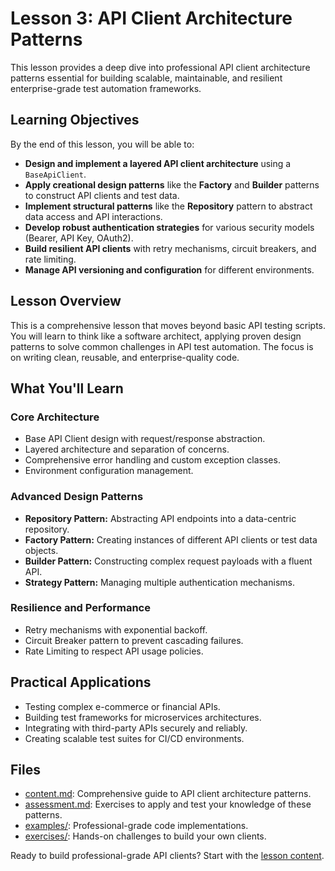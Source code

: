# Lesson 3: API Client Architecture Patterns

This lesson provides a deep dive into professional API client architecture patterns essential for building scalable, maintainable, and resilient enterprise-grade test automation frameworks.

## Learning Objectives

By the end of this lesson, you will be able to:

- **Design and implement a layered API client architecture** using a `BaseApiClient`.
- **Apply creational design patterns** like the **Factory** and **Builder** patterns to construct API clients and test data.
- **Implement structural patterns** like the **Repository** pattern to abstract data access and API interactions.
- **Develop robust authentication strategies** for various security models (Bearer, API Key, OAuth2).
- **Build resilient API clients** with retry mechanisms, circuit breakers, and rate limiting.
- **Manage API versioning and configuration** for different environments.

## Lesson Overview

This is a comprehensive lesson that moves beyond basic API testing scripts. You will learn to think like a software architect, applying proven design patterns to solve common challenges in API test automation. The focus is on writing clean, reusable, and enterprise-quality code.

## What You'll Learn

### Core Architecture
-   Base API Client design with request/response abstraction.
-   Layered architecture and separation of concerns.
-   Comprehensive error handling and custom exception classes.
-   Environment configuration management.

### Advanced Design Patterns
-   **Repository Pattern:** Abstracting API endpoints into a data-centric repository.
-   **Factory Pattern:** Creating instances of different API clients or test data objects.
-   **Builder Pattern:** Constructing complex request payloads with a fluent API.
-   **Strategy Pattern:** Managing multiple authentication mechanisms.

### Resilience and Performance
-   Retry mechanisms with exponential backoff.
-   Circuit Breaker pattern to prevent cascading failures.
-   Rate Limiting to respect API usage policies.

## Practical Applications

-   Testing complex e-commerce or financial APIs.
-   Building test frameworks for microservices architectures.
-   Integrating with third-party APIs securely and reliably.
-   Creating scalable test suites for CI/CD environments.

## Files

-   [content.md](./content.md): Comprehensive guide to API client architecture patterns.
-   [assessment.md](./assessment.md): Exercises to apply and test your knowledge of these patterns.
-   [examples/](./examples/): Professional-grade code implementations.
-   [exercises/](./exercises/): Hands-on challenges to build your own clients.

Ready to build professional-grade API clients? Start with the [lesson content](content.md).